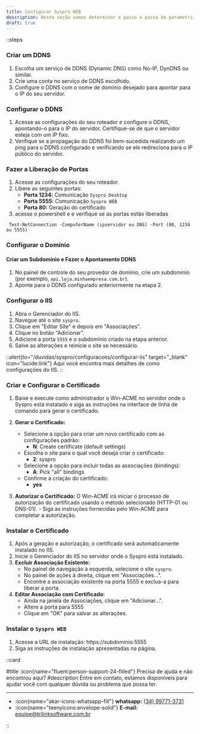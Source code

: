 ```yaml
---
title: Configurar Syspro WEB
description: Nesta seção vamos determinar o passo a passo da parametrização do Syspro WEB
draft: true
---
```


::steps

### Criar um DDNS

1. Escolha um serviço de DDNS (Dynamic DNS) como No-IP, DynDNS ou similar.
2. Crie uma conta no serviço de DDNS escolhido.
3. Configure o DDNS com o nome de domínio desejado para apontar para o IP do seu servidor.

### Configurar o DDNS

1. Acesse as configurações do seu roteador e configure o DDNS, apontando-o para o IP do servidor. Certifique-se de que o servidor esteja com um IP fixo.
2. Verifique se a propagação do DDNS foi bem-sucedida realizando um ping para o DDNS configurado e verificando se ele redireciona para o IP público do servidor.

### Fazer a Liberação de Portas

1. Acesse as configurações do seu roteador.
2. Libere as seguintes portas:
   - **Porta 1234:** Comunicação `Syspro Desktop`
   - **Porta 5555:** Comunicação `Syspro WEB`
   - **Porta 80:** Geração do certificado
3. acesse o powershell e e verifique se as portas estão liberadas

  ```shell
   Test-NetConnection -ComputerName (ipservidor ou DNS) -Port (80, 1234 ou 5555)
  ```

### Configurar o Domínio

#### Criar um Subdomínio e Fazer o Apontamento DDNS

1. No painel de controle do seu provedor de domínio, crie um subdomínio (por exemplo, `api.loja.minhaempresa.com.br`).
2. Aponte para o DDNS configurado anteriormente na etapa 2.

### Configurar o IIS

1. Abra o Gerenciador do IIS.
2. Navegue até o site `syspro`.
3. Clique em "Editar Site" e depois em "Associações".
4. Clique no botão "Adicionar".
5. Adicione a porta `5555` e o subdomínio criado na etapa anterior.
6. Salve as alterações e reinicie o site se necessário.

::alert{to="/duvidas/syspro/configuracoes/configurar-iis" target="_blank" icon="lucide:link"}
  Aqui você encontra mais detalhes de como configurações do IIS.
::

### Criar e Configurar o Certificado

1. Baixe e execute como administrador o Win-ACME no servidor onde o Syspro está instalado e siga as instruções na interface de linha de comando para gerar o certificado.
2. **Gerar o Certificado:**
   - Selecione a opção para criar um novo certificado com as configurações padrão:
     - **N**: Create certificate (default settings)
   - Escolha o site para o qual você deseja criar o certificado:
     - **2**: syspro
   - Selecione a opção para incluir todas as associações (bindings):
     - **A**: Pick "all" bindings
   - Confirme a criação do certificado:
     - **yes**

3. **Autorizar o Certificado:** O Win-ACME irá iniciar o processo de autorização do certificado usando o método selecionado (HTTP-01 ou DNS-01).    - Siga as instruções fornecidas pelo Win-ACME para completar a autorização.

### Instalar o Certificado

1. Após a geração e autorização, o certificado será automaticamente instalado no IIS.
2. Inicie o Gerenciador do IIS no servidor onde o Syspro está instalado.
3. **Excluir Associação Existente:**
   - No painel de navegação à esquerda, selecione o site `syspro`.
   - No painel de ações à direita, clique em "Associações...".
   - Encontre a associação existente na porta 5555 e exclua-a para liberar a porta.
4. **Editar Associação com Certificado:**
   - Ainda na janela de Associações, clique em "Adicionar...".
   - Altere a porta para 5555
   - Clique em "OK" para salvar as alterações.

### Instalar o `Syspro WEB`

1. Acesse a URL de instalação: https://subdominio:5555
2. Siga as instruções de instalação apresentadas na página.

::card

#title
:icon{name="fluent:person-support-24-filled"} Precisa de ajuda e não encontrou aqui?
#description
Entre em contato, estamos disponíveis para ajudar você com qualquer dúvida ou problema que possa ter.

---

- :icon{name="akar-icons-whatsapp-fill"} **whatsapp:** [(34) 99771-3731](https://wa.me/trilinksoftware)
- :icon{name="teenyicons:envelope-solid"} **E-mail:** [equipe@trilinksoftware.com.br](mailto:equipe@trilinksoftware.com.br)

::
